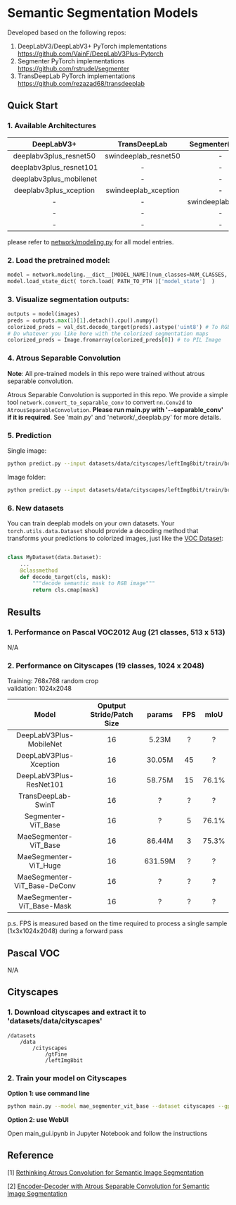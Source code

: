 # Semantic Segmentation Models

Developed based on the following repos:
1. DeepLabV3/DeepLabV3+ PyTorch implementations https://github.com/VainF/DeepLabV3Plus-Pytorch
2. Segmenter PyTorch implementations https://github.com/rstrudel/segmenter
3. TransDeepLab PyTorch implementations https://github.com/rezazad68/transdeeplab

## Quick Start 

### 1. Available Architectures
|DeepLabV3+|TransDeepLab|Segmenter(Mask)|MaeSegmenter(Linear)|MaeSegmenter(Deconv)|MaeSegmenter(Mask)
|:---:|:---:|:---:|:---:|:---:|:---:|
|deeplabv3plus_resnet50|swindeeplab_resnet50|-|-|-|-|
|deeplabv3plus_resnet101|-|-|-|-|-|
|deeplabv3plus_mobilenet|-|-|-|-|-|
|deeplabv3plus_xception|swindeeplab_xception|-|-|-|-|
|-|-|swindeeplab_swin_t|-|-|-|-|
|-|-|-|segmenter_vit_base|mae_semgemter_vit_base|mae_semgemter_vit_base_deconv|mae_semgemter_vit_base_mask|
|-|-|-|-|mae_semgemter_vit_huge|mae_semgemter_vit_huge_deconv|mae_semgemter_vit_huge_mask|

please refer to [network/modeling.py](https://github.com/VainF/DeepLabV3Plus-Pytorch/blob/master/network/modeling.py) for all model entries.

### 2. Load the pretrained model:
```python
model = network.modeling.__dict__[MODEL_NAME](num_classes=NUM_CLASSES, output_stride=OUTPUT_SRTIDE)
model.load_state_dict( torch.load( PATH_TO_PTH )['model_state']  )
```
### 3. Visualize segmentation outputs:
```python
outputs = model(images)
preds = outputs.max(1)[1].detach().cpu().numpy()
colorized_preds = val_dst.decode_target(preds).astype('uint8') # To RGB images, (N, H, W, 3), ranged 0~255, numpy array
# Do whatever you like here with the colorized segmentation maps
colorized_preds = Image.fromarray(colorized_preds[0]) # to PIL Image
```

### 4. Atrous Separable Convolution

**Note**: All pre-trained models in this repo were trained without atrous separable convolution.

Atrous Separable Convolution is supported in this repo. We provide a simple tool ``network.convert_to_separable_conv`` to convert ``nn.Conv2d`` to ``AtrousSeparableConvolution``. **Please run main.py with '--separable_conv' if it is required**. See 'main.py' and 'network/_deeplab.py' for more details. 

### 5. Prediction
Single image:
```bash
python predict.py --input datasets/data/cityscapes/leftImg8bit/train/bremen/bremen_000000_000019_leftImg8bit.png  --dataset cityscapes --model deeplabv3plus_mobilenet --ckpt checkpoints/best_deeplabv3plus_mobilenet_cityscapes_os16.pth --save_val_results_to test_results
```

Image folder:
```bash
python predict.py --input datasets/data/cityscapes/leftImg8bit/train/bremen  --dataset cityscapes --model deeplabv3plus_mobilenet --ckpt checkpoints/best_deeplabv3plus_mobilenet_cityscapes_os16.pth --save_val_results_to test_results
```

### 6. New datasets

You can train deeplab models on your own datasets. Your ``torch.utils.data.Dataset`` should provide a decoding method that transforms your predictions to colorized images, just like the [VOC Dataset](https://github.com/VainF/DeepLabV3Plus-Pytorch/blob/bfe01d5fca5b6bb648e162d522eed1a9a8b324cb/datasets/voc.py#L156):
```python

class MyDataset(data.Dataset):
    ...
    @classmethod
    def decode_target(cls, mask):
        """decode semantic mask to RGB image"""
        return cls.cmap[mask]
```


## Results

### 1. Performance on Pascal VOC2012 Aug (21 classes, 513 x 513)
N/A

### 2. Performance on Cityscapes (19 classes, 1024 x 2048)

Training: 768x768 random crop  
validation: 1024x2048

| Model | Oputput Stride/Patch Size | params | FPS | mIoU |
|:-----:|:-----:|:-----:|:-----:|:-----:|
| DeepLabV3Plus-MobileNet | 16 | 5.23M | ? | ? |
| DeepLabV3Plus-Xception | 16 | 30.05M | 45 | ? |
| DeepLabV3Plus-ResNet101 | 16 | 58.75M | 15 | 76.1% |
| TransDeepLab-SwinT | 16 | ? | ? | ? |
| Segmenter-ViT_Base | 16 | ? | 5 | 76.1% |
| MaeSegmenter-ViT_Base | 16 | 86.44M | 3 | 75.3% |
| MaeSegmenter-ViT_Huge | 16 | 631.59M | ? | ? |
| MaeSegmenter-ViT_Base-DeConv | 16 | ? | ? | ? |
| MaeSegmenter-ViT_Base-Mask | 16 | ? | ? | ? |

p.s. FPS is measured based on the time required to process a single sample (1x3x1024x2048) during a forward pass

## Pascal VOC

N/A

## Cityscapes

### 1. Download cityscapes and extract it to 'datasets/data/cityscapes'

```
/datasets
    /data
        /cityscapes
            /gtFine
            /leftImg8bit
```

### 2. Train your model on Cityscapes

**Option 1: use command line**

```bash
python main.py --model mae_segmenter_vit_base --dataset cityscapes --gpu_id 0 --total_epochs 100 --base_lr 0.1 --loss_type focal_loss --crop_size 768 --batch_size 1 --val_batch_size 1 --use_amp --output_stride 16 --data_root ./datasets/data/cityscapes 
```

**Option 2: use WebUI**

Open main_gui.ipynb in Jupyter Notebook and follow the instructions

## Reference

[1] [Rethinking Atrous Convolution for Semantic Image Segmentation](https://arxiv.org/abs/1706.05587)

[2] [Encoder-Decoder with Atrous Separable Convolution for Semantic Image Segmentation](https://arxiv.org/abs/1802.02611)
